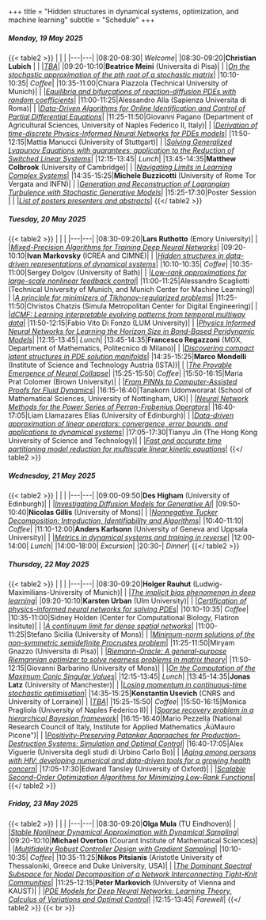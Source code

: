 +++
title = "Hidden structures in dynamical systems, optimization, and machine learning"
subtitle = "Schedule"
+++


#####  Monday, 19 May 2025

{{< table2 >}}
|   |   |
|---|---|
|08:20-08:30| *Welcome*|
|08:30-09:20|**Christian Lubich** |
|  |[*TBA*](/workshop4/christian_lubich)|
|09:20-10:10|**Beatrice Meini** (Universita di Pisa)|
|  |[*On the stochastic approximation of the $p$th root of a stochastic matrix*](https://github.com/ftudisco/workshop-hidden-structures-in-dynamical-systems-optimization-and-machine-learning-gssi/blob/main/invited/abstract_meini_beatrice.pdf)|
|10:10-10:35| *Coffee*|
|10:35-11:00|Chiara Piazzola (Technical University of Munich)|
|  |[*Equilibria and bifurcations of reaction-diffusion PDEs with random coefficients*](https://github.com/ftudisco/workshop-hidden-structures-in-dynamical-systems-optimization-and-machine-learning-gssi/blob/main/contributed/abstract_piazzola_chiara.pdf)|
|11:00-11:25|Alessandro Alla (Sapienza Universita di Roma)|
|  |[*Data-Driven Algorithms for Online Identification and Control of Partial Differential Equations*](https://github.com/ftudisco/workshop-hidden-structures-in-dynamical-systems-optimization-and-machine-learning-gssi/blob/main/contributed/abstract_alla_alessandro.pdf)|
|11:25-11:50|Giovanni Pagano (Department of Agricultural Sciences, University of Naples Federico II, Italy)|
|  |[*Derivation of time-discrete Physics-Informed Neural Networks for PDEs models*](https://github.com/ftudisco/workshop-hidden-structures-in-dynamical-systems-optimization-and-machine-learning-gssi/blob/main/contributed/abstract_pagano_giovanni.pdf)|
|11:50-12:15|Mattia Manucci (University of Stuttgart)|
|  |[*Solving Generalized Lyapunov Equations with guarantees: application to the Reduction of Switched Linear Systems*](https://github.com/ftudisco/workshop-hidden-structures-in-dynamical-systems-optimization-and-machine-learning-gssi/blob/main/contributed/abstract_manucci_mattia.pdf)|
|12:15-13:45| *Lunch*|
|13:45-14:35|**Matthew Colbrook** (University of Cambridge)|
|  |[*Navigating Limits in Learning Complex Systems*](https://github.com/ftudisco/workshop-hidden-structures-in-dynamical-systems-optimization-and-machine-learning-gssi/blob/main/invited/abstract_colbrook_matthew.pdf)|
|14:35-15:25|**Michele Buzzicotti** (University of Rome Tor Vergata and INFN)|
|  |[*Generation and Reconstruction of Lagrangian Turbulence with Stochastic Generative Models*](https://github.com/ftudisco/workshop-hidden-structures-in-dynamical-systems-optimization-and-machine-learning-gssi/blob/main/invited/abstract_buzzicotti_michele.pdf)|
|15:25-17:30|Poster Session |
|  |[*List of posters presenters and abstracts*](/workshop4/poster_session)|
{{</ table2 >}}

#####  Tuesday, 20 May 2025

{{< table2 >}}
|   |   |
|---|---|
|08:30-09:20|**Lars Ruthotto** (Emory University)|
|  |[*Mixed-Precision Algorithms for Training Deep Neural Networks*](https://github.com/ftudisco/workshop-hidden-structures-in-dynamical-systems-optimization-and-machine-learning-gssi/blob/main/invited/abstract_ruthotto_lars.pdf)|
|09:20-10:10|**Ivan Markovsky** (ICREA and CIMNE)|
|  |[*Hidden structures in data-driven representations of dynamical systems*](https://github.com/ftudisco/workshop-hidden-structures-in-dynamical-systems-optimization-and-machine-learning-gssi/blob/main/invited/abstract_markovsky_ivan.pdf)|
|10:10-10:35| *Coffee*|
|10:35-11:00|Sergey Dolgov (University of Bath)|
|  |[*Low-rank approximations for large-scale nonlinear feedback control*](https://github.com/ftudisco/workshop-hidden-structures-in-dynamical-systems-optimization-and-machine-learning-gssi/blob/main/contributed/abstract_dolgov_sergey.pdf)|
|11:00-11:25|Alessandro Scagliotti (Technical University of Munich, and Munich Center for Machine Learning)|
|  |[*A principle for minimizers of Tikhonov-regularized problems*](https://github.com/ftudisco/workshop-hidden-structures-in-dynamical-systems-optimization-and-machine-learning-gssi/blob/main/contributed/abstract_scagliotti_alessandro.pdf)|
|11:25-11:50|Christos Chatzis (Simula Metropolitan Center for Digital Engineering)|
|  |[*dCMF: Learning interpretable evolving patterns from temporal multiway data*](https://github.com/ftudisco/workshop-hidden-structures-in-dynamical-systems-optimization-and-machine-learning-gssi/blob/main/contributed/abstract_chatzis_christos.pdf)|
|11:50-12:15|Fabio Vito Di Fonzo (LUM University)|
|  |[*Physics Informed Neural Networks for Learning the Horizon Size in Bond-Based Peridynamic Models*](https://github.com/ftudisco/workshop-hidden-structures-in-dynamical-systems-optimization-and-machine-learning-gssi/blob/main/contributed/abstract_difonzo_fabio_vito.pdf)|
|12:15-13:45| *Lunch*|
|13:45-14:35|**Francesco Regazzoni** (MOX, Department of Mathematics, Politecnico di Milano)|
|  |[*Discovering compact latent structures in PDE solution manifolds*](https://github.com/ftudisco/workshop-hidden-structures-in-dynamical-systems-optimization-and-machine-learning-gssi/blob/main/invited/abstract_regazzoni_francesco.pdf)|
|14:35-15:25|**Marco Mondelli** (Institute of Science and Technology Austria (ISTA))|
|  |[*The Provable Emergence of Neural Collapse*](https://github.com/ftudisco/workshop-hidden-structures-in-dynamical-systems-optimization-and-machine-learning-gssi/blob/main/invited/abstract_mondelli_marco.pdf)|
|15:25-15:50| *Coffee*|
|15:50-16:15|Maria Prat Colomer (Brown University)|
|  |[*From PINNs to Computer-Assisted Proofs for Fluid Dynamics*](https://github.com/ftudisco/workshop-hidden-structures-in-dynamical-systems-optimization-and-machine-learning-gssi/blob/main/contributed/abstract_prat_colomer_maria.pdf)|
|16:15-16:40|Tanakorn Udomworarat (School of Mathematical Sciences, University of Nottingham, UK)|
|  |[*Neural Network Methods for the Power Series of Perron-Frobenius Operators*](https://github.com/ftudisco/workshop-hidden-structures-in-dynamical-systems-optimization-and-machine-learning-gssi/blob/main/contributed/abstract_udomworarat_tanakorn.pdf)|
|16:40-17:05|Liam Llamazares Elias (University of Edinburgh)|
|  |[*Data-driven approximation of linear operators: convergence, error bounds, and applications to dynamical systems*](https://github.com/ftudisco/workshop-hidden-structures-in-dynamical-systems-optimization-and-machine-learning-gssi/blob/main/contributed/abstract_llamazares_elias_liam.pdf)|
|17:05-17:30|Tianyu Jin (The Hong Kong University of Science and Technology)|
|  |[*Fast and accurate time partitioning model reduction for multiscale linear kinetic equations*](https://github.com/ftudisco/workshop-hidden-structures-in-dynamical-systems-optimization-and-machine-learning-gssi/blob/main/contributed/abstract_jin_tianyu.pdf)|
{{</ table2 >}}

#####  Wednesday, 21 May 2025

{{< table2 >}}
|   |   |
|---|---|
|09:00-09:50|**Des Higham** (University of Edinburgh)|
|  |[*Investigating Diffusion Models for Generative AI*](https://github.com/ftudisco/workshop-hidden-structures-in-dynamical-systems-optimization-and-machine-learning-gssi/blob/main/invited/abstract_higham_des.pdf)|
|09:50-10:40|**Nicolas Gillis** (University of Mons)|
|  |[*Nonnegative Tucker Decomposition: Introduction, Identifiability and Algorithms*](https://github.com/ftudisco/workshop-hidden-structures-in-dynamical-systems-optimization-and-machine-learning-gssi/blob/main/invited/abstract_gillis_nicolas.pdf)|
|10:40-11:10| *Coffee*|
|11:10-12:00|**Anders Karlsonn** (University of Geneva and Uppsala University)|
|  |[*Metrics in dynamical systems and training in reverse*](https://github.com/ftudisco/workshop-hidden-structures-in-dynamical-systems-optimization-and-machine-learning-gssi/blob/main/invited/abstract_karlsonn_anders.pdf)|
|12:00-14:00| *Lunch*|
|14:00-18:00| *Excursion*|
|20:30-| *Dinner*|
{{</ table2 >}}

#####  Thursday, 22 May 2025

{{< table2 >}}
|   |   |
|---|---|
|08:30-09:20|**Holger Rauhut** (Ludwig-Maximilians-University of Munich)|
|  |[*The implicit bias phenomenon in deep learning*](https://github.com/ftudisco/workshop-hidden-structures-in-dynamical-systems-optimization-and-machine-learning-gssi/blob/main/invited/abstract_rauhut_holger.pdf)|
|09:20-10:10|**Karsten Urban** (Ulm University)|
|  |[*Certification of physics-informed neural networks for solving PDEs*](https://github.com/ftudisco/workshop-hidden-structures-in-dynamical-systems-optimization-and-machine-learning-gssi/blob/main/invited/abstract_urban_karsten.pdf)|
|10:10-10:35| *Coffee*|
|10:35-11:00|Sidney Holden (Center for Computational Biology, Flatiron Insitute)|
|  |[*A continuum limit for dense spatial networks*](https://github.com/ftudisco/workshop-hidden-structures-in-dynamical-systems-optimization-and-machine-learning-gssi/blob/main/contributed/abstract_holden_sidney.pdf)|
|11:00-11:25|Stefano Sicilia (University of Mons)|
|  |[*Minimum-norm solutions of the non-symmetric semidefinite Procrustes problem*](https://github.com/ftudisco/workshop-hidden-structures-in-dynamical-systems-optimization-and-machine-learning-gssi/blob/main/contributed/abstract_sicilia_stefano.pdf)|
|11:25-11:50|Miryam Gnazzo (Universita di Pisa)|
|  |[*Riemann-Oracle: A general-purpose Riemannian optimizer to solve nearness problems in matrix theory*](https://github.com/ftudisco/workshop-hidden-structures-in-dynamical-systems-optimization-and-machine-learning-gssi/blob/main/contributed/abstract_gnazzo_miryam.pdf)|
|11:50-12:15|Giovanni Barbarino (University of Mons)|
|  |[*On the Computation of the Maximum Conic Singular Values*](https://github.com/ftudisco/workshop-hidden-structures-in-dynamical-systems-optimization-and-machine-learning-gssi/blob/main/contributed/abstract_barbarino_giovanni.pdf)|
|12:15-13:45| *Lunch*|
|13:45-14:35|**Jonas Latz** (University of Manchester)|
|  |[*Losing momentum in continuous-time stochastic optimisation*](https://github.com/ftudisco/workshop-hidden-structures-in-dynamical-systems-optimization-and-machine-learning-gssi/blob/main/invited/abstract_latz_jonas.pdf)|
|14:35-15:25|**Konstantin Usevich** (CNRS and University of Lorraine)|
|  |[*TBA*](/workshop4/konstantin_usevich)|
|15:25-15:50| *Coffee*|
|15:50-16:15|Monica Pragliola (University of Naples Federico II)|
|  |[*Sparse recovery problem in a hierarchical Bayesian framework*](https://github.com/ftudisco/workshop-hidden-structures-in-dynamical-systems-optimization-and-machine-learning-gssi/blob/main/contributed/abstract_pragiola_monica.pdf)|
|16:15-16:40|Mario Pezzella (National Research Council of Italy, Institute for Applied Mathematics ‚ÄúMauro Picone")|
|  |[*Positivity-Preserving Patankar Approaches for Production-Destruction Systems: Simulation and Optimal Control*](https://github.com/ftudisco/workshop-hidden-structures-in-dynamical-systems-optimization-and-machine-learning-gssi/blob/main/contributed/abstract_pezzella_mario.pdf)|
|16:40-17:05|Alex Viguerie (Universita degli studi di Urbino Carlo Bo)|
|  |[*Aging among persons with HIV: developing numerical and data-driven tools for a growing health concern*](https://github.com/ftudisco/workshop-hidden-structures-in-dynamical-systems-optimization-and-machine-learning-gssi/blob/main/contributed/abstract_viguerie_alex.pdf)|
|17:05-17:30|Edward Tansley (University of Oxford)|
|  |[*Scalable Second-Order Optimization Algorithms for Minimizing Low-Rank Functions*](https://github.com/ftudisco/workshop-hidden-structures-in-dynamical-systems-optimization-and-machine-learning-gssi/blob/main/contributed/abstract_tansley_edward.pdf)|
{{</ table2 >}}

#####  Friday, 23 May 2025

{{< table2 >}}
|   |   |
|---|---|
|08:30-09:20|**Olga Mula** (TU Eindhoven)|
|  |[*Stable Nonlinear Dynamical Approximation with Dynamical Sampling*](https://github.com/ftudisco/workshop-hidden-structures-in-dynamical-systems-optimization-and-machine-learning-gssi/blob/main/invited/abstract_mula_olga.pdf)|
|09:20-10:10|**Michael Overton** (Courant Institute of Mathematical Sciences)|
|  |[*Multifidelity Robust Controller Design with Gradient Sampling*](/workshop4/michael_overton)|
|10:10-10:35| *Coffee*|
|10:35-11:25|**Nikos Pitsianis** (Aristotle University of Thessaloniki, Greece and Duke University, USA)|
|  |[*The Dominant Spectral Subspace for Nodal Decomposition of a Network Interconnecting Tight-Knit Communities*](https://github.com/ftudisco/workshop-hidden-structures-in-dynamical-systems-optimization-and-machine-learning-gssi/blob/main/invited/abstract_pitsianis_nikos.pdf)|
|11:25-12:15|**Peter Markovich** (University of Vienna and KAUST)|
|  |[*PDE Models for Deep Neural Networks: Learning Theory, Calculus of Variations and Optimal Control*](/workshop4/peter_markovich)|
|12:15-13:45| *Farewell*|
{{</ table2 >}}
{{< br >}}